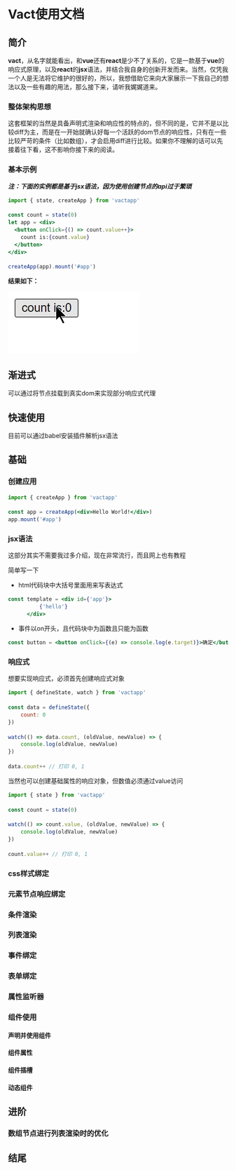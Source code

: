 # Vact使用文档



## 简介

**vact**，从名字就能看出，和**vue**还有**react**是少不了关系的，它是一款基于**vue**的响应式原理，以及**react**的**jsx**语法，并结合我自身的创新开发而来。当然，仅凭我一个人是无法将它维护的很好的，所以，我想借助它来向大家展示一下我自己的想法以及一些有趣的用法，那么接下来，请听我娓娓道来。



### 整体架构思想

这套框架的当然是具备声明式渲染和响应性的特点的，但不同的是，它并不是以比较diff为主，而是在一开始就确认好每一个活跃的dom节点的响应性，只有在一些比较严苛的条件（比如数组），才会启用diff进行比较。如果你不理解的话可以先接着往下看，这不影响你接下来的阅读。



### 基本示例

***注：下面的实例都是基于jsx语法，因为使用创建节点的api过于繁琐***

```jsx
import { state, createApp } from 'vactapp'

const count = state(0)
let app = <div>
  <button onClick={() => count.value++}>
    count is:{count.value}
  </button>
</div>

createApp(app).mount('#app')
```

**结果如下：**

![基本示例](./static/基本示例.gif)



## 渐进式

可以通过将节点挂载到真实dom来实现部分响应式代理



## 快速使用

目前可以通过babel安装插件解析jsx语法



## 基础



### 创建应用

```jsx
import { createApp } from 'vactapp'

const app = createApp(<div>Hello World!</div>)
app.mount('#app')
```



### jsx语法

这部分其实不需要我过多介绍，现在非常流行，而且网上也有教程

简单写一下

- html代码块中大括号里面用来写表达式

```jsx
const template = <div id={'app'}>
          {'hello'}
      </div>
```



- 事件以on开头，且代码块中为函数且只能为函数

```jsx
const button = <button onClick={(e) => console.log(e.target)}>确定</button>
```



### 响应式

想要实现响应式，必须首先创建响应式对象

```jsx
import { defineState, watch } from 'vactapp'

const data = defineState({
    count: 0
})

watch(() => data.count, (oldValue, newValue) => {
	console.log(oldValue, newValue)
})

data.count++ // 打印 0, 1
```



当然也可以创建基础属性的响应对象，但数值必须通过value访问

```jsx
import { state } from 'vactapp'

const count = state(0)

watch(() => count.value, (oldValue, newValue) => {
	console.log(oldValue, newValue)
})

count.value++ // 打印 0, 1
```



### css样式绑定

### 元素节点响应绑定

### 条件渲染

### 列表渲染

### 事件绑定

### 表单绑定

### 属性监听器

### 组件使用

#### 声明并使用组件

#### 组件属性

#### 组件插槽

#### 动态组件



## 进阶

### 数组节点进行列表渲染时的优化



## 结尾

